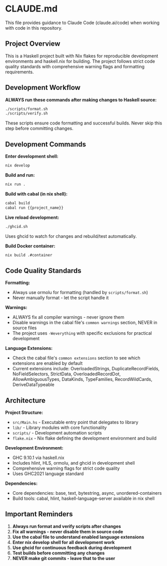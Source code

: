 # CLAUDE.md

This file provides guidance to Claude Code (claude.ai/code) when working with code in this repository.

## Project Overview

This is a Haskell project built with Nix flakes for reproducible development environments and haskell.nix for building. The project follows strict code quality standards with comprehensive warning flags and formatting requirements.

## Development Workflow

**ALWAYS run these commands after making changes to Haskell source:**
```bash
./scripts/format.sh
./scripts/verify.sh
```

These scripts ensure code formatting and successful builds. Never skip this step before committing changes.

## Development Commands

**Enter development shell:**
```bash
nix develop
```

**Build and run:**
```bash
nix run .
```

**Build with cabal (in nix shell):**
```bash
cabal build
cabal run {{project_name}}
```

**Live reload development:**
```bash
./ghcid.sh
```
Uses ghcid to watch for changes and rebuild/test automatically.

**Build Docker container:**
```bash
nix build .#container
```

## Code Quality Standards

**Formatting:**
- Always use ormolu for formatting (handled by `scripts/format.sh`)
- Never manually format - let the script handle it

**Warnings:**
- ALWAYS fix all compiler warnings - never ignore them
- Disable warnings in the cabal file's `common warnings` section, NEVER in source files
- The project uses `-Weverything` with specific exclusions for practical development

**Language Extensions:**
- Check the cabal file's `common extensions` section to see which extensions are enabled by default
- Current extensions include: OverloadedStrings, DuplicateRecordFields, NoFieldSelectors, StrictData, OverloadedRecordDot, AllowAmbiguousTypes, DataKinds, TypeFamilies, RecordWildCards, DeriveDataTypeable

## Architecture

**Project Structure:**
- `src/Main.hs` - Executable entry point that delegates to library
- `lib/` - Library modules with core functionality
- `scripts/` - Development automation scripts
- `flake.nix` - Nix flake defining the development environment and build

**Development Environment:**
- GHC 9.10.1 via haskell.nix
- Includes hlint, HLS, ormolu, and ghcid in development shell
- Comprehensive warning flags for strict code quality
- Uses GHC2021 language standard

**Dependencies:**
- Core dependencies: base, text, bytestring, async, unordered-containers
- Build tools: cabal, hlint, haskell-language-server available in nix shell

## Important Reminders

1. **Always run format and verify scripts after changes**
2. **Fix all warnings - never disable them in source code**
3. **Use the cabal file to understand enabled language extensions**
4. **Enter nix develop shell for all development work**
5. **Use ghcid for continuous feedback during development**
6. **Test builds before committing any changes**
7. **NEVER make git commits - leave that to the user**